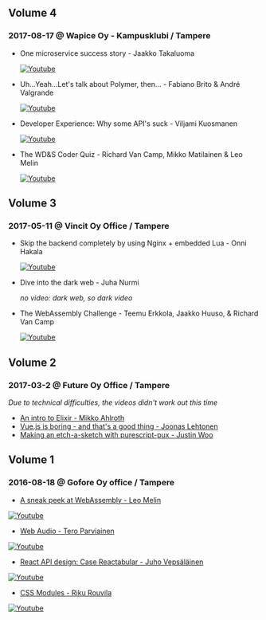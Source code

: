 ## Volume 4

### 2017-08-17 @ Wapice Oy - Kampusklubi / Tampere

 - One microservice success story - Jaakko Takaluoma
 
   [![Youtube](https://img.youtube.com/vi/scIX9onlwis/mqdefault.jpg)](https://www.youtube.com/watch?v=scIX9onlwisfeature=youtu.be#t=32m04s)

 - Uh...Yeah...Let's talk about Polymer, then... - Fabiano Brito & André Valgrande
  
   [![Youtube](https://img.youtube.com/vi/scIX9onlwis/mqdefault.jpg)](https://www.youtube.com/watch?v=scIX9onlwisfeature=youtu.be#t=65m46s)
 
 - Developer Experience: Why some API's suck - Viljami Kuosmanen
 
   [![Youtube](https://img.youtube.com/vi/scIX9onlwis/mqdefault.jpg)](https://www.youtube.com/watch?v=scIX9onlwisfeature=youtu.be#t=99m38s)
 
 - The WD&S Coder Quiz - Richard Van Camp, Mikko Matilainen & Leo Melin
 
   [![Youtube](https://img.youtube.com/vi/scIX9onlwis/mqdefault.jpg)](https://www.youtube.com/watch?v=scIX9onlwisfeature=youtu.be#t=134m54s)


## Volume 3

### 2017-05-11 @ Vincit Oy Office / Tampere

 - Skip the backend completely by using Nginx + embedded Lua - Onni Hakala
 
   [![Youtube](https://img.youtube.com/vi/JXKIaZRJAS0/mqdefault.jpg)](https://www.youtube.com/watch?v=JXKIaZRJAS0&feature=youtu.be#t=55m13s)

 - Dive into the dark web - Juha Nurmi
 
    *no video: dark web, so dark video*
 
 - The WebAssembly Challenge - Teemu Erkkola, Jaakko Huuso, & Richard Van Camp
 
   [![Youtube](https://img.youtube.com/vi/JXKIaZRJAS0/mqdefault.jpg)](https://www.youtube.com/watch?v=JXKIaZRJAS0&feature=youtu.be#t=140m57s)

## Volume 2

### 2017-03-2 @ Future Oy Office / Tampere

  *Due to technical difficulties, the videos didn't work out this time*

 - [An intro to Elixir - Mikko Ahlroth](https://docs.google.com/presentation/d/1BxPmksfgVsS7ela-jS3tYI3W2PFb08vJVFkC8vMwj5M/edit#slide=id.p)
 - [Vue.js is boring - and that's a good thing - Joonas Lehtonen](https://www.slideshare.net/secret/BjukNjY5wCAfIx)
 - [Making an etch-a-sketch with purescript-pux - Justin Woo](https://github.com/justinwoo/purescript-etch-sketch)     

## Volume 1

### 2016-08-18 @ Gofore Oy office / Tampere
 - [A sneak peek at WebAssembly - Leo Melin](https://github.com/webDevAndSausages/archivedMeetupStuff/tree/master/2016-08-18%20%40%20Gofore%20Oy%20office%20-%20Tampere/A%20Sneak%20Peek%20at%20WebAssembly%20-%20Leo%20Melin)
  
  [![Youtube](https://img.youtube.com/vi/R_Ac8l4BifI/mqdefault.jpg)](https://www.youtube.com/watch?v=R_Ac8l4BifI&index=2&list=PLAXFhYAsjDThLJoFJFgUZ9xpk1zsk1h1k)
 
 - [Web Audio - Tero Parviainen](https://github.com/webDevAndSausages/archivedMeetupStuff/tree/master/2016-08-18%20%40%20Gofore%20Oy%20office%20-%20Tampere/Web%20Audio%20-%20Tero%20Parviainen)
 
  [![Youtube](https://img.youtube.com/vi/dlJLDoJ0OqQ/mqdefault.jpg)](https://www.youtube.com/watch?v=dlJLDoJ0OqQ&index=4&list=PLAXFhYAsjDThLJoFJFgUZ9xpk1zsk1h1k)
  
 - [React API design: Case Reactabular - Juho Vepsäläinen](https://github.com/webDevAndSausages/archivedMeetupStuff/tree/master/2016-08-18%20%40%20Gofore%20Oy%20office%20-%20Tampere/React%20API%20design:%20Case%20Reactabular%20-%20Juho%20Veps%C3%A4l%C3%A4inen)
 
  [![Youtube](https://img.youtube.com/vi/nEn5k_HXeNc/mqdefault.jpg)](https://www.youtube.com/watch?v=nEn5k_HXeNc&index=3&list=PLAXFhYAsjDThLJoFJFgUZ9xpk1zsk1h1k)
 
 - [CSS Modules - Riku Rouvila](https://github.com/webDevAndSausages/archivedMeetupStuff/tree/master/2016-08-18%20%40%20Gofore%20Oy%20office%20-%20Tampere/CSS%20Modules%20-%20Riku%20Rouvila)
 
  [![Youtube](https://img.youtube.com/vi/iu0w96wKJEk/mqdefault.jpg)](https://www.youtube.com/watch?v=iu0w96wKJEk&index=1&list=PLAXFhYAsjDThLJoFJFgUZ9xpk1zsk1h1k)
